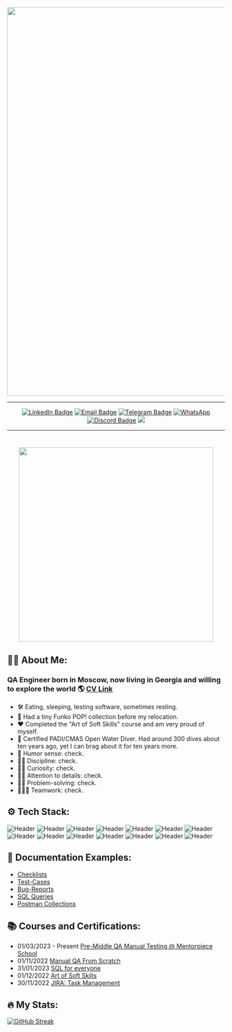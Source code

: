 <div id="header" align="center">
    <img src="https://i.imgur.com/CbFoKjy.png"/ width="900">
</div>
<hr>
<div id="badges" align="center">
  <a href="https://www.linkedin.com/in/khitryi/"><img src="https://img.shields.io/badge/LinkedIn-blue?style=for-the-badge&logo=linkedin&logoColor=white" alt="LinkedIn Badge"/></a>
  <a href="mailto:dima@khitryi.com"><img src="https://img.shields.io/badge/mail-red?style=for-the-badge&logo=gmail&logoColor=white" alt="Email Badge"/></a>
  <a href="https://t.me/dkhitryi"><img src="https://img.shields.io/badge/Telegram-blue?style=for-the-badge&logo=telegram&logoColor=white" alt="Telegram Badge"/></a>
  <a href="https://wa.me/+995598784035"><img src="https://img.shields.io/badge/WhatsApp-25D366?style=for-the-badge&logo=whatsapp&logoColor=white" alt="WhatsApp"/></a>
  <a href="https://discordapp.com/users/230252974511751168"><img src="https://img.shields.io/badge/Discord-7289DA?style=for-the-badge&logo=discord&logoColor=white" alt="Discord Badge"/></a>
  <a href="https://us05web.zoom.us/j/3175838014?pwd=aVBwZWdkdmt5UEhaTGIrWVRsc3NnUT09"><img src="https://img.shields.io/badge/Zoom-2D8CFF?style=for-the-badge&logo=zoom&logoColor=white"></a></br>
  <img src="https://komarev.com/ghpvc/?username=Padawoone&style=flat-square&color=blue" alt=""/>
</div>
<hr>
<h1 align="center">
  <img src="https://media.giphy.com/media/Nx0rz3jtxtEre/giphy.gifhttps://media.giphy.com/media/hvRJCLFzcasrR4ia7z/giphy.gif" width="450px"/>
</h1>

## :man_technologist: About Me:
### QA Engineer born in Moscow, now living in Georgia and willing to explore the world 🌎 <a href="https://drive.google.com/file/d/1L8T6qJx41WF2T_Faz9OOyoJJYXk1KDyD/view?usp=sharing">CV Link</a>
- 🛠️ Eating, sleeping, testing software, sometimes resting.
- 👾 Had a tiny Funko POP! collection before my relocation.
- ❤️ Completed the "Art of Soft Skills" course and am very proud of myself.
- 🌊 Certified PADI/CMAS Open Water Diver. Had around 300 dives about ten years ago, yet I can brag about it for ten years more.
- 💬 Humor sense: check.
- 🧑‍💼 Discipline: check.
- 🧑‍🎓 Curiosity: check.
- 🧑‍🔬 Attention to details: check.
- 🧑‍🔧 Problem-solving: check.
- 🧑‍🤝‍🧑 Teamwork: check.

## ⚙️ Tech Stack:
![Header](https://img.shields.io/badge/Linux-FCC624?style=for-the-badge&logo=linux&logoColor=black)
![Header](https://img.shields.io/badge/MySQL-005C84?style=for-the-badge&logo=mysql&logoColor=white)
![Header](https://img.shields.io/badge/SQLite-07405E?style=for-the-badge&logo=sqlite&logoColor=white)
![Header](https://img.shields.io/badge/Postman-FFFFFF?style=for-the-badge&logo=postman&logoColor=f76935)
![Header](https://img.shields.io/badge/Swagger-090909?style=for-the-badge&logo=swagger&logoColor=7ede2b)
![Header](https://img.shields.io/badge/HTML5-E34F26?style=for-the-badge&logo=html5&logoColor=white)
![Header](https://img.shields.io/badge/CSS3-1572B6?style=for-the-badge&logo=css3&logoColor=white)
![Header](https://img.shields.io/badge/Figma-F24E1E?style=for-the-badge&logo=figma&logoColor=white)
![Header](https://img.shields.io/badge/GitHub-100000?style=for-the-badge&logo=github&logoColor=white)
![Header](https://img.shields.io/badge/GIT-E44C30?style=for-the-badge&logo=git&logoColor=white)
![Header](https://img.shields.io/badge/powershell-5391FE?style=for-the-badge&logo=powershell&logoColor=white)
![Header](https://img.shields.io/badge/Jira-0052CC?style=for-the-badge&logo=Jira&logoColor=white)
![Header](https://img.shields.io/badge/Trello-0052CC?style=for-the-badge&logo=trello&logoColor=white)
![Header](https://img.shields.io/badge/VSCode-0078D4?style=for-the-badge&logo=visual%20studio%20code&logoColor=white)

## 📄 Documentation Examples:
- [Checklists]()
- [Test-Cases]()
- [Bug-Reports]()
- [SQL Queries](https://github.com/Padawoon/sql_queries/blob/main/queries_examples.md)
- [Postman Collections]()

## 📚 Courses and Certifications:
- 01/03/2023 - Present [Pre-Middle QA Manual Testing @ Mentorpiece School](https://mentorpiece.education/qa-course/)
- 01/11/2022 [Manual QA From Scratch](https://stepik.org/cert/1746469)
- 31/01/2023 [SQL for everyone](https://stepik.org/cert/1931838)
- 01/12/2022 [Art of Soft Skills](https://stepik.org/cert/1810397)
- 30/11/2022 [JIRA: Task Management](https://stepik.org/cert/1805912)

## 🔥 My Stats:
[![GitHub Streak](http://github-readme-streak-stats.herokuapp.com?user=Padawoon&theme=dark&background=000000)](https://git.io/streak-stats)